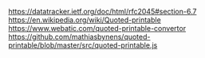 https://datatracker.ietf.org/doc/html/rfc2045#section-6.7
https://en.wikipedia.org/wiki/Quoted-printable
https://www.webatic.com/quoted-printable-convertor
https://github.com/mathiasbynens/quoted-printable/blob/master/src/quoted-printable.js

